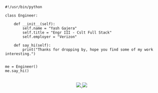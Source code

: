 ```
#!/usr/bin/python

class Engineer:

    def __init__(self):
        self.name = "Yash Gajera"
        self.title = "Engr III - Cslt Full Stack"
        self.employer = "Verizon"

    def say_hi(self):
        print("Thanks for dropping by, hope you find some of my work interesting.")


me = Engineer()
me.say_hi()
```
<p align="center"><br/>
  <a href="https://www.linkedin.com/in/yashgajera/">
    <img src="https://img.shields.io/badge/LinkedIn-yashgajera-2867B2">
  </a>
  <a href="https://www.yashgajera.io">
    <img src="https://img.shields.io/badge/website-yashgajera.io-green">
  </a>
</p>
